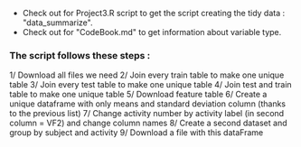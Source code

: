 * Check out for Project3.R script to get the script creating the tidy data : "data_summarize". 
* Check out for "CodeBook.md" to get information about variable type.

### The script follows these steps : 


1/ Download all files we need
2/ Join every train table to make one unique table
3/ Join every test table to make one unique table
4/ Join test and train table to make one unique table
5/ Download feature table
6/ Create a unique dataframe with only means and standard deviation column (thanks to the previous list)
7/ Change activity number by activity label (in second column = VF2) and change column names
8/ Create a second dataset and group by subject and activity
9/ Download a file with this dataFrame
